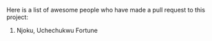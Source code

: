 Here is a list of awesome people who have made a pull request to this project:

1. Njoku, Uchechukwu Fortune